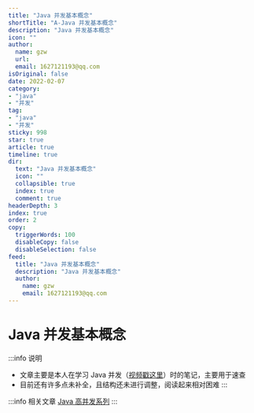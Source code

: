 ```yaml
---
title: "Java 并发基本概念"
shortTitle: "A-Java 并发基本概念"
description: "Java 并发基本概念"
icon: ""
author: 
  name: gzw
  url: 
  email: 1627121193@qq.com
isOriginal: false
date: 2022-02-07
category: 
- "java"
- "并发"
tag:
- "java"
- "并发"
sticky: 998
star: true
article: true
timeline: true
dir:
  text: "Java 并发基本概念"
  icon: ""
  collapsible: true
  index: true
  comment: true
headerDepth: 3
index: true
order: 2
copy:
  triggerWords: 100
  disableCopy: false
  disableSelection: false
feed:
  title: "Java 并发基本概念"
  description: "Java 并发基本概念"
  author:
    name: gzw
    email: 1627121193@qq.com
---
```






# Java 并发基本概念

:::info 说明

- 文章主要是本人在学习 Java 并发（[视频戳这里](https://www.bilibili.com/video/BV16J411h7Rd?spm_id_from=333.337.search-card.all.click&vd_source=e356fec025b50061af78324a814f8da0)）时的笔记，主要用于速查
- 目前还有许多点未补全，且结构还未进行调整，阅读起来相对困难
:::

:::info 相关文章
[Java 高并发系列](https://mp.weixin.qq.com/mp/appmsgalbum?__biz=MzA5MTkxMDQ4MQ==&action=getalbum&album_id=1318984626890915841&scene=173&from_msgid=2648933285&from_itemidx=1&count=3&nolastread=1#wechat_redirect)
:::
